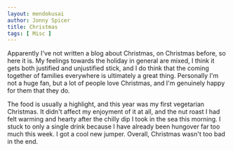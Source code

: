 ```yaml
---
layout: mendokusai
author: Jonny Spicer
title: Christmas
tags: [ Misc ]
---
```

Apparently I've not written a blog about Christmas, on Christmas before, so here it is. My feelings towards the holiday in general are mixed, I think it gets both justified and
unjustified stick, and I do think that the coming together of families everywhere is ultimately a great thing. Personally I'm not a huge fan, but a lot of people love Christmas, and
I'm genuinely happy for them that they do.

The food is usually a highlight, and this year was my first vegetarian Christmas. It didn't affect my enjoyment of it at all, and the nut roast I had felt warming and hearty after the 
chilly dip I took in the sea this morning. I stuck to only a single drink because I have already been hungover far too much this week. I got a cool new jumper. Overall, Christmas 
wasn't too bad in the end.
